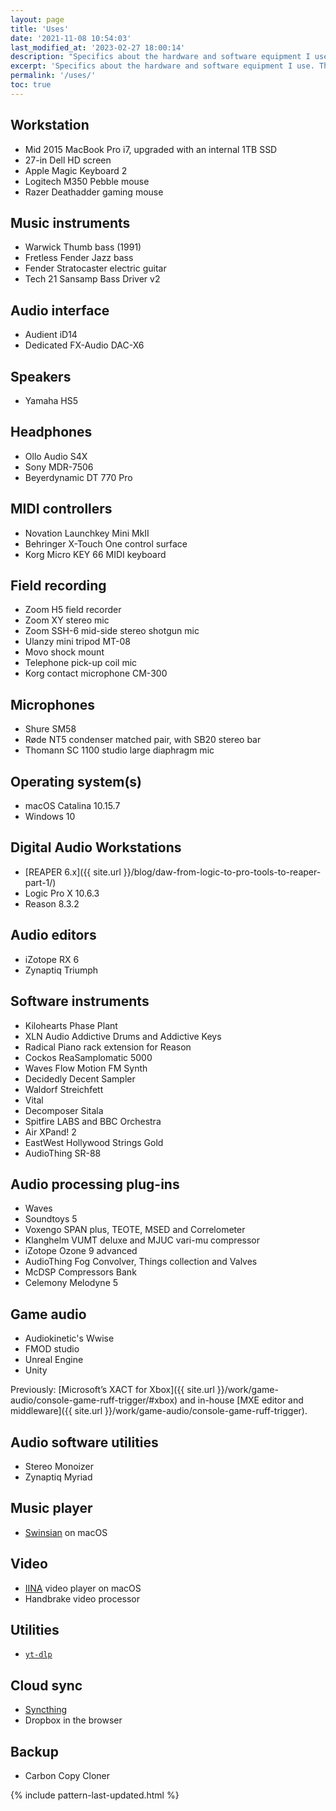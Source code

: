 ```yaml
---
layout: page
title: 'Uses'
date: '2021-11-08 10:54:03'
last_modified_at: '2023-02-27 18:00:14'
description: "Specifics about the hardware and software equipment I use. The page is part of the uses.tech project."
excerpt: 'Specifics about the hardware and software equipment I use. The page is part of the <a href="https://uses.tech/">uses.tech</a> project.'
permalink: '/uses/'
toc: true
---
```

## Workstation

- Mid 2015 MacBook Pro i7, upgraded with an internal 1TB SSD 
- 27-in Dell HD screen
- Apple Magic Keyboard 2
- Logitech M350 Pebble mouse
- Razer Deathadder gaming mouse

## Music instruments

- Warwick Thumb bass (1991)
- Fretless Fender Jazz bass
- Fender Stratocaster electric guitar
- Tech 21 Sansamp Bass Driver v2

## Audio interface

- Audient iD14
- Dedicated FX-Audio DAC-X6

## Speakers

- Yamaha HS5

## Headphones

- Ollo Audio S4X
- Sony MDR-7506
- Beyerdynamic DT 770 Pro

## MIDI controllers

- Novation Launchkey Mini MkII
- Behringer X-Touch One control surface
- Korg Micro KEY 66 MIDI keyboard

## Field recording

- Zoom H5 field recorder
- Zoom XY stereo mic
- Zoom SSH-6 mid-side stereo shotgun mic
- Ulanzy mini tripod MT-08
- Movo shock mount
- Telephone pick-up coil mic
- Korg contact microphone CM-300

## Microphones

- Shure SM58
- Røde NT5 condenser matched pair, with SB20 stereo bar
- Thomann SC 1100 studio large diaphragm mic

## Operating system(s)

- macOS Catalina 10.15.7
- Windows 10

## Digital Audio Workstations

- [REAPER 6.x]({{ site.url }}/blog/daw-from-logic-to-pro-tools-to-reaper-part-1/)
- Logic Pro X 10.6.3
- Reason 8.3.2

## Audio editors

- iZotope RX 6
- Zynaptiq Triumph

## Software instruments

- Kilohearts Phase Plant
- XLN Audio Addictive Drums and Addictive Keys
- Radical Piano rack extension for Reason
- Cockos ReaSamplomatic 5000
- Waves Flow Motion FM Synth
- Decidedly Decent Sampler
- Waldorf Streichfett
- Vital
- Decomposer Sitala
- Spitfire LABS and BBC Orchestra
- Air XPand! 2
- EastWest Hollywood Strings Gold
- AudioThing SR-88

## Audio processing plug-ins

- Waves
- Soundtoys 5
- Voxengo SPAN plus, TEOTE, MSED and Correlometer
- Klanghelm VUMT deluxe and MJUC vari-mu compressor
- iZotope Ozone 9 advanced
- AudioThing Fog Convolver, Things collection and Valves
- McDSP Compressors Bank
- Celemony Melodyne 5

## Game audio

- Audiokinetic's Wwise
- FMOD studio
- Unreal Engine
- Unity

Previously: [Microsoft’s XACT for Xbox]({{ site.url }}/work/game-audio/console-game-ruff-trigger/#xbox) and in-house [MXE editor and middleware]({{ site.url }}/work/game-audio/console-game-ruff-trigger).

## Audio software utilities

- Stereo Monoizer
- Zynaptiq Myriad

## Music player

- [Swinsian](http://www.swinsian.com) on macOS

## Video

- [IINA](https://iina.io/) video player on macOS
- Handbrake video processor

## Utilities

- [`yt-dlp`](https://github.com/yt-dlp/yt-dlp)

## Cloud sync

- [Syncthing](https://syncthing.net/)
- Dropbox in the browser

## Backup

- Carbon Copy Cloner

{% include pattern-last-updated.html %}
